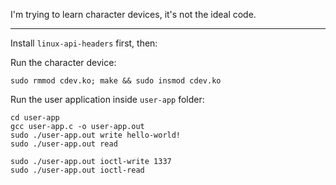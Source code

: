 I'm trying to learn character devices, it's not the ideal code.

---

Install `linux-api-headers` first, then:

Run the character device:
```
sudo rmmod cdev.ko; make && sudo insmod cdev.ko
```

Run the user application inside `user-app` folder:
```
cd user-app
gcc user-app.c -o user-app.out 
sudo ./user-app.out write hello-world!
sudo ./user-app.out read

sudo ./user-app.out ioctl-write 1337
sudo ./user-app.out ioctl-read
```
